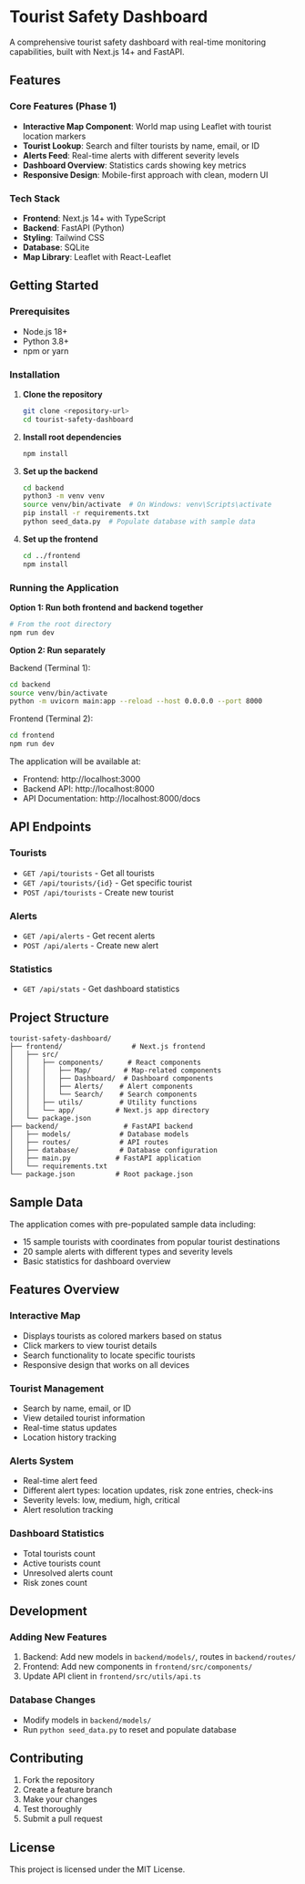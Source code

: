 # Tourist Safety Dashboard

A comprehensive tourist safety dashboard with real-time monitoring capabilities, built with Next.js 14+ and FastAPI.

## Features

### Core Features (Phase 1)
- **Interactive Map Component**: World map using Leaflet with tourist location markers
- **Tourist Lookup**: Search and filter tourists by name, email, or ID
- **Alerts Feed**: Real-time alerts with different severity levels
- **Dashboard Overview**: Statistics cards showing key metrics
- **Responsive Design**: Mobile-first approach with clean, modern UI

### Tech Stack
- **Frontend**: Next.js 14+ with TypeScript
- **Backend**: FastAPI (Python)
- **Styling**: Tailwind CSS
- **Database**: SQLite
- **Map Library**: Leaflet with React-Leaflet

## Getting Started

### Prerequisites
- Node.js 18+ 
- Python 3.8+
- npm or yarn

### Installation

1. **Clone the repository**
   ```bash
   git clone <repository-url>
   cd tourist-safety-dashboard
   ```

2. **Install root dependencies**
   ```bash
   npm install
   ```

3. **Set up the backend**
   ```bash
   cd backend
   python3 -m venv venv
   source venv/bin/activate  # On Windows: venv\Scripts\activate
   pip install -r requirements.txt
   python seed_data.py  # Populate database with sample data
   ```

4. **Set up the frontend**
   ```bash
   cd ../frontend
   npm install
   ```

### Running the Application

**Option 1: Run both frontend and backend together**
```bash
# From the root directory
npm run dev
```

**Option 2: Run separately**

Backend (Terminal 1):
```bash
cd backend
source venv/bin/activate
python -m uvicorn main:app --reload --host 0.0.0.0 --port 8000
```

Frontend (Terminal 2):
```bash
cd frontend
npm run dev
```

The application will be available at:
- Frontend: http://localhost:3000
- Backend API: http://localhost:8000
- API Documentation: http://localhost:8000/docs

## API Endpoints

### Tourists
- `GET /api/tourists` - Get all tourists
- `GET /api/tourists/{id}` - Get specific tourist
- `POST /api/tourists` - Create new tourist

### Alerts
- `GET /api/alerts` - Get recent alerts
- `POST /api/alerts` - Create new alert

### Statistics
- `GET /api/stats` - Get dashboard statistics

## Project Structure

```
tourist-safety-dashboard/
├── frontend/                 # Next.js frontend
│   ├── src/
│   │   ├── components/      # React components
│   │   │   ├── Map/        # Map-related components
│   │   │   ├── Dashboard/  # Dashboard components
│   │   │   ├── Alerts/    # Alert components
│   │   │   └── Search/    # Search components
│   │   ├── utils/         # Utility functions
│   │   └── app/          # Next.js app directory
│   └── package.json
├── backend/                # FastAPI backend
│   ├── models/            # Database models
│   ├── routes/            # API routes
│   ├── database/          # Database configuration
│   ├── main.py           # FastAPI application
│   └── requirements.txt
└── package.json          # Root package.json
```

## Sample Data

The application comes with pre-populated sample data including:
- 15 sample tourists with coordinates from popular tourist destinations
- 20 sample alerts with different types and severity levels
- Basic statistics for dashboard overview

## Features Overview

### Interactive Map
- Displays tourists as colored markers based on status
- Click markers to view tourist details
- Search functionality to locate specific tourists
- Responsive design that works on all devices

### Tourist Management
- Search by name, email, or ID
- View detailed tourist information
- Real-time status updates
- Location history tracking

### Alerts System
- Real-time alert feed
- Different alert types: location updates, risk zone entries, check-ins
- Severity levels: low, medium, high, critical
- Alert resolution tracking

### Dashboard Statistics
- Total tourists count
- Active tourists count
- Unresolved alerts count
- Risk zones count

## Development

### Adding New Features
1. Backend: Add new models in `backend/models/`, routes in `backend/routes/`
2. Frontend: Add new components in `frontend/src/components/`
3. Update API client in `frontend/src/utils/api.ts`

### Database Changes
- Modify models in `backend/models/`
- Run `python seed_data.py` to reset and populate database

## Contributing

1. Fork the repository
2. Create a feature branch
3. Make your changes
4. Test thoroughly
5. Submit a pull request

## License

This project is licensed under the MIT License.
